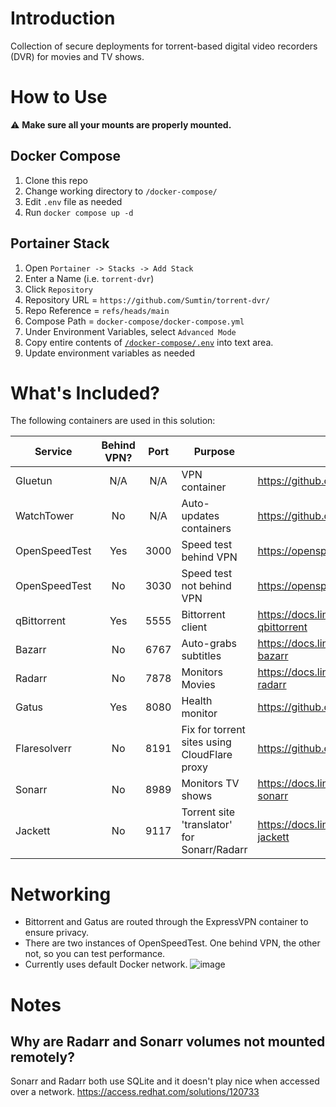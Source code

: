 # Introduction
Collection of secure deployments for torrent-based digital video recorders (DVR) for movies and TV shows.

# How to Use

:warning: **Make sure all your mounts are properly mounted.**

## Docker Compose

1. Clone this repo
1. Change working directory to `/docker-compose/`
1. Edit `.env` file as needed
1. Run `docker compose up -d`

## Portainer Stack

1. Open `Portainer -> Stacks -> Add Stack`
2. Enter a Name (i.e. `torrent-dvr`)
3. Click `Repository`
4. Repository URL = `https://github.com/Sumtin/torrent-dvr/`
5. Repo Reference = `refs/heads/main`
6. Compose Path = `docker-compose/docker-compose.yml`
7. Under Environment Variables, select `Advanced Mode`
8. Copy entire contents of [`/docker-compose/.env`](https://github.com/Sumtin/torrent-dvr/blob/main/docker-compose/.env) into text area.
9. Update environment variables as needed
 
# What's Included?

The following containers are used in this solution:

| Service | Behind VPN? | Port | Purpose | Official Docs |
|---|:---:|:---:|---|---|
| Gluetun | N/A | N/A | VPN container | https://github.com/qdm12/gluetun-wiki |
|WatchTower|No|N/A|Auto-updates containers|https://github.com/containrrr/watchtower| 
|OpenSpeedTest|Yes|3000|Speed test behind VPN|https://openspeedtest.com/|
|OpenSpeedTest|No|3030|Speed test not behind VPN|https://openspeedtest.com/|
|qBittorrent|Yes|5555|Bittorrent client|https://docs.linuxserver.io/images/docker-qbittorrent|
|Bazarr|No|6767|Auto-grabs subtitles|https://docs.linuxserver.io/images/docker-bazarr|
|Radarr|No|7878|Monitors Movies|https://docs.linuxserver.io/images/docker-radarr|
|Gatus|Yes|8080|Health monitor|https://github.com/TwiN/gatus|
|Flaresolverr|No|8191|Fix for torrent sites using CloudFlare proxy|https://github.com/FlareSolverr/FlareSolverr|
|Sonarr|No|8989|Monitors TV shows|https://docs.linuxserver.io/images/docker-sonarr|
|Jackett|No|9117|Torrent site 'translator' for Sonarr/Radarr |https://docs.linuxserver.io/images/docker-jackett|


# Networking

- Bittorrent and Gatus are routed through the ExpressVPN container to ensure privacy.  
- There are two instances of OpenSpeedTest.  One behind VPN, the other not, so you can test performance.
- Currently uses default Docker network.
![image](https://github.com/Sumtin/torrent-dvr/assets/6676557/06efc94e-dedb-4ca3-90b4-585fa202c308)


# Notes
## Why are Radarr and Sonarr volumes not mounted remotely?
Sonarr and Radarr both use SQLite and it doesn't play nice when accessed over a network. 
https://access.redhat.com/solutions/120733
